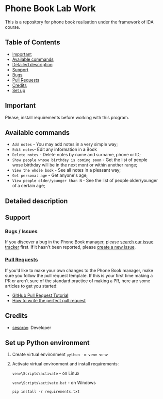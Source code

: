 # Phone Book Lab Work

This is a repository for phone book realisation under the framework of IDA course.

## Table of Contents
- [Important](#important)
- [Available commands](#available-commands)
- [Detailed description](#detailed-description)
- [Support](#support)
 - [Bugs](#bugs--issues)
 - [Pull Requests](#pull-requests)
- [Credits](#credits)
- [Set up](#Set-up-Python-environment)

## Important

Please, install requirements before working with this program.

## Available commands

* `Add notes` - You may add notes in a very simple way;
* `Edit notes`- Edit any information in a Book
* `Delete notes` - Delete notes by name and surname, phone or ID;
* `Show people whose birthday is coming soon` - Get the list of people wose birthday will be in the next mont or within another range;
* `View the whole book` - See all notes in a pleasant way;
* `Get personal age` - Get anyone's age;
* `View people older/younger than N` - See the list of people older/younger of a certain age;

## Detailed description


## Support

### Bugs / Issues
If you discover a bug in the Phone Book manager, please [search our issue tracker](https://github.com/sesorov/phonebook_lab/issues) first. If it hasn't been reported, please [create a new issue](https://github.com/sesorov/phonebook_lab/issues/new).

### [Pull Requests](https://github.com/sesorov/phonebook_lab/pulls)
If you'd like to make your own changes to the Phone Book manager, make sure you follow the pull request template.
If this is your first time making a PR or aren't sure of the standard practice of making a PR, here are some articles to get you started:
 - [GitHub Pull Request Tutorial](https://www.thinkful.com/learn/github-pull-request-tutorial/)
 - [How to write the perfect pull request](https://github.com/blog/1943-how-to-write-the-perfect-pull-request)

## Credits
- [sesorov](https://github.com/sesorov): Developer

## Set up Python environment

1. Create virtual environment `python -m venv venv`
2. Activate virtual environment and install requirements: 

    `venv\Scripts\activate` - on Linux
    
    `venv\Scripts\activate.bat` - on Windows
    
    `pip install -r requirements.txt`